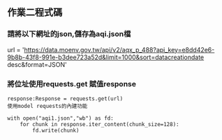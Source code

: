 ## 作業二程式碼

### 請將以下網址的json,儲存為aqi.json檔

url = 'https://data.moenv.gov.tw/api/v2/aqx_p_488?api_key=e8dd42e6-9b8b-43f8-991e-b3dee723a52d&limit=1000&sort=datacreationdate desc&format=JSON'

### 將位址使用requests.get 賦值response

```
response:Response = requests.get(url)
使用model requests的內建功能

with open("aqi1.json","wb") as fd:
    for chunk in response.iter_content(chunk_size=128):
        fd.write(chunk) 
```